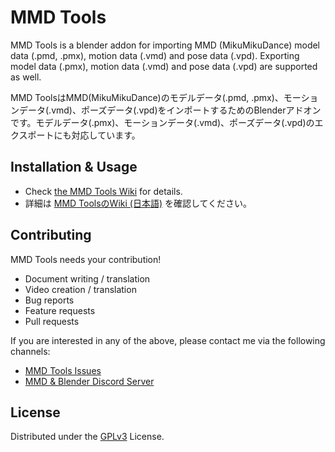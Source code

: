 # MMD Tools
MMD Tools is a blender addon for importing MMD (MikuMikuDance) model data (.pmd, .pmx), motion data (.vmd) and pose data (.vpd). Exporting model data (.pmx), motion data (.vmd) and pose data (.vpd) are supported as well.

MMD ToolsはMMD(MikuMikuDance)のモデルデータ(.pmd, .pmx)、モーションデータ(.vmd)、ポーズデータ(.vpd)をインポートするためのBlenderアドオンです。モデルデータ(.pmx)、モーションデータ(.vmd)、ポーズデータ(.vpd)のエクスポートにも対応しています。

## Installation & Usage
- Check [the MMD Tools Wiki](https://mmd-blender.fandom.com/wiki/MMD_Tools) for details.
- 詳細は [MMD ToolsのWiki (日本語)](https://mmd-blender.fandom.com/ja/wiki/MMD_Tools) を確認してください。

## Contributing
MMD Tools needs your contribution!

- Document writing / translation
- Video creation / translation
- Bug reports
- Feature requests
- Pull requests

If you are interested in any of the above, please contact me via the following channels:
- [MMD Tools Issues](https://github.com/UuuNyaa/blender_mmd_tools/issues)
- [MMD & Blender Discord Server](https://discord.gg/zRgUkuaPWw)

## License
Distributed under the [GPLv3](LICENSE) License.
